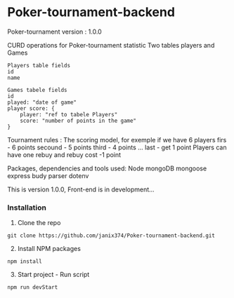 # Poker-tournament-backend

Poker-tournament version : 1.0.0

CURD operations for Poker-tournament statistic
Two tables players and Games

    Players table fields
    id
    name

    Games tabele fields
    id
    played: "date of game"
    player score: {
        player: "ref to tabele Players"
        score: "number of points in the game"
    }

Tournament rules :
The scoring model, for exemple if we have 6 players
firs - 6 points
secound - 5 points
third - 4 points
...
last - get 1 point
Players can have one rebuy and rebuy cost -1 point


Packages, dependencies and tools used:
Node
mongoDB
mongoose 
express 
budy parser
dotenv

This is version 1.0.0, Front-end is in development...   

### Installation

1. Clone the repo
```
git clone https://github.com/janix374/Poker-tournament-backend.git
```
2. Install NPM packages
```
npm install
```
3. Start project - Run script
```
npm run devStart
```